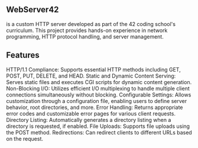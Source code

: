 ## WebServer42
is a custom HTTP server developed as part of the 42 coding school's curriculum. 
This project provides hands-on experience in network programming, HTTP protocol handling, and server management.

## Features
HTTP/1.1 Compliance: Supports essential HTTP methods including GET, POST, PUT, DELETE, and HEAD.
Static and Dynamic Content Serving: Serves static files and executes CGI scripts for dynamic content generation.
Non-Blocking I/O: Utilizes efficient I/O multiplexing to handle multiple client connections simultaneously without blocking.
Configurable Settings: Allows customization through a configuration file, enabling users to define server behavior, root directories, and more.
Error Handling: Returns appropriate error codes and customizable error pages for various client requests.
Directory Listing: Automatically generates a directory listing when a directory is requested, if enabled.
File Uploads: Supports file uploads using the POST method.
Redirections: Can redirect clients to different URLs based on the request.
